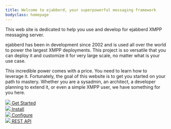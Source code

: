 ```yaml
---
title: Welcome to ejabberd, your superpowerful messaging framework
bodyclass: homepage
---
```


This web site is dedicated to help you use and develop for ejabberd
XMPP messaging server.

ejabberd has been in development since 2002 and is used all over the
world to power the largest XMPP deployments. This project is so
versatile that you can deploy it and customize it for very large
scale, no matter what is your use case.

This incredible power comes with a price. You need to learn how to
leverage it. Fortunately, the goal of this website is to get you
started on your path to mastery. Whether you are a sysadmin, an
architect, a developer planning to extend it, or even a simple XMPP
user, we have something for you here.

<div id="homepage-buttons" class="container">
  <div class="row">
    <div class="col-xs-12 col-sm-6 col-lg-3">
      <a href="/get-started/" type="button" class="btn btn-lg btn-block">
        <img src="/static/shared/images/icon_gettingstarted.svg" />
        Get Started
      </a>
    </div>
    <div class="col-xs-12 col-sm-6 col-lg-3">
      <a href="/admin/installation/" type="button" class="btn btn-lg btn-block">
        <img src="/static/shared/images/icon_installation.svg" />
        Install
      </a>
    </div>
    <div class="col-xs-12 col-sm-6 col-lg-3">
      <a href="/admin/configuration/" type="button" class="btn btn-lg btn-block">
        <img src="/static/shared/images/icon_configuration.svg" />
        Configure
      </a>
    </div>
    <div class="col-xs-12 col-sm-6 col-lg-3">
      <a href="/developer/ejabberd-api/" type="button" class="btn btn-lg btn-block">
        <img src="/static/shared/images/icon_restapi.svg" />
        REST API
      </a>
    </div>
  </div>
</div>
